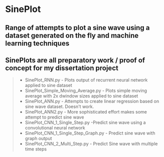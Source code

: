 # SinePlot 
## Range of attempts to plot a sine wave using a dataset generated on the fly and machine learning techniques

## SinePlots are all preparatory work / proof of concept for my dissertation project

> - SinePlot_RNN.py - Plots output of recurrent neural network applied to sine dataset 
> - SinePlot_Simple_Moving_Average.py - Plots simple moving average with 2x dwindow sizes applied to sine dataset
> - SinePlot_ANN.py - Attempts to create linear regression based on sine wave dataset. Doesn't work.
> - SinePlot_ANN2.py - More sophisticated effort makes some attempt to predict sine wave 
> - SinePlot_CNN_1_Single_Step.py -Predict sine wave using a convolutional neural network
> - SinePlot_CNN_1_Single_Step_Graph.py - Predict sine wave with graph output
> - SinePlot_CNN_2_Multi_Step.py - Predict Sine wave with multiple time steps

